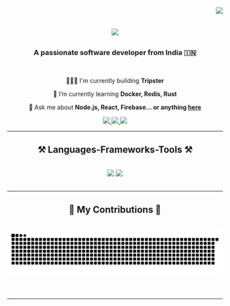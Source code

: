 <img align="right" src="https://visitor-badge.laobi.icu/badge?page_id=salesp07.salesp07" />

<h1 align="center">
    <img src="https://readme-typing-svg.herokuapp.com/?font=Righteous&size=35&center=true&vCenter=true&width=500&height=70&duration=4000&lines=Hi+There!+🙋🏻‍♂️;+I'm+Harsh+Thakkar!;" />
</h1>

<h3 align="center">A passionate software developer from India 🇮🇳</h3>

<br/>

<div align="center">

👨🏻‍💻 I'm currently building **Tripster**
 
🌱 I’m currently learning **Docker, Redis, Rust**
    
💬 Ask me about **Node.js, React, Firebase... or anything [here](https://github.com/harshthakkr/harshthakkr/issues)**


 </div>
 
<div align="center"> 
    <a href="https://x.com/harshthkkr" target="_blank">
        <img src="https://img.shields.io/badge/Twitter-1DA1F2?style=for-the-badge&logo=twitter&logoColor=white" />
    </a>
    <a href="mailto:iharshthkkr@gmail.com" target="_blank">
        <img src="https://img.shields.io/badge/Gmail-333333?style=for-the-badge&logo=gmail&logoColor=red" />
    </a>
    <a href="https://linkedin.com/in/harshthakkr" target="_blank">
        <img src="https://img.shields.io/badge/LinkedIn-0077B5?style=for-the-badge&logo=linkedin&logoColor=white" target="_blank" />
    </a>
</div>

 <hr/>
 
<h2 align="center">⚒️ Languages-Frameworks-Tools ⚒️</h2>
<br/>
<div align="center">
    <img src="https://skillicons.dev/icons?i=next,react,javascript,typescript,tailwind,html,css,scss,github,git" />
    <img src="https://skillicons.dev/icons?i=nodejs,express,mongodb,postgresql,mysql,prisma,rust,figma,cpp,java" /><br>
</div>

<br/>
<hr/>

<div align="center">
  <h2>🐍 My Contributions 🐍</h2>
  <br>
  <picture>
    <source
    media="(prefers-color-scheme: dark)"
    srcset="https://raw.githubusercontent.com/harshthakkr/harshthakkr/output/github-contribution-grid-snake-dark.svg"
    />
    <source
    media="(prefers-color-scheme: light)"
    srcset="https://raw.githubusercontent.com/harshthakkr/harshthakkr/output/github-contribution-grid-snake.svg"
    />
    <img
    alt="github contribution grid snake animation"
    src="https://raw.githubusercontent.com/harshthakkr/harshthakkr/output/github-contribution-grid-snake.svg"
    />
  </picture>
  <br/><br/><br/>
</div>

<hr/>

